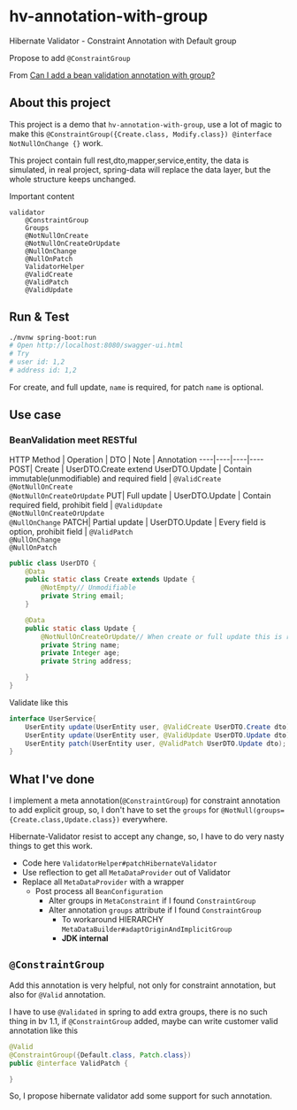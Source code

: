 # hv-annotation-with-group
Hibernate Validator - Constraint Annotation with Default group

Propose to add `@ConstraintGroup`

From [Can I add a bean validation annotation with group?](https://stackoverflow.com/questions/44366294)

## About this project
This project is a demo that `hv-annotation-with-group`, use a lot of magic to make this `@ConstraintGroup({Create.class, Modify.class}) @interface NotNullOnChange {}` work.

This project contain full rest,dto,mapper,service,entity, the data is simulated, in real project, spring-data will replace the data layer, but the whole structure keeps unchanged.   

Important content

```
validator
    @ConstraintGroup
    Groups
    @NotNullOnCreate
    @NotNullOnCreateOrUpdate
    @NullOnChange
    @NullOnPatch
    ValidatorHelper
    @ValidCreate
    @ValidPatch
    @ValidUpdate
```


## Run & Test
```bash
./mvnw spring-boot:run
# Open http://localhost:8080/swagger-ui.html
# Try 
# user id: 1,2
# address id: 1,2
```

For create, and full update, `name` is required, for patch `name` is optional.

## Use case

### BeanValidation meet RESTful

HTTP Method | Operation | DTO | Note | Annotation
----|----|----|----
POST| Create | UserDTO.Create extend UserDTO.Update | Contain immutable(unmodifiable) and required field | `@ValidCreate`<br>`@NotNullOnCreate`<br>`@NotNullOnCreateOrUpdate`
PUT| Full update | UserDTO.Update | Contain required field, prohibit field | `@ValidUpdate`<br>`@NotNullOnCreateOrUpdate`<br>`@NullOnChange`
PATCH| Partial update | UserDTO.Update | Every field is option, prohibit field | `@ValidPatch`<br>`@NullOnChange`<br>`@NullOnPatch`


```java
public class UserDTO {
    @Data
    public static class Create extends Update {
        @NotEmpty// Unmodifiable
        private String email;
    }

    @Data
    public static class Update {
        @NotNullOnCreateOrUpdate// When create or full update this is required
        private String name;
        private Integer age;
        private String address;

    }
}
```

Validate like this

```java
interface UserService{
    UserEntity update(UserEntity user, @ValidCreate UserDTO.Create dto);
    UserEntity update(UserEntity user, @ValidUpdate UserDTO.Update dto);
    UserEntity patch(UserEntity user, @ValidPatch UserDTO.Update dto);
}
```

## What I've done

I implement a meta annotation(`@ConstraintGroup`) for constraint annotation to add explicit group, so, I don't have to set the `groups` for `@NotNull(groups={Create.class,Update.class})` everywhere.

Hibernate-Validator resist to accept any change, so, I have to do very nasty things to get this work.

* Code here `ValidatorHelper#patchHibernateValidator`
* Use reflection to get all `MetaDataProvider` out of Validator
* Replace all `MetaDataProvider` with a wrapper
    * Post process all `BeanConfiguration`
        * Alter groups in `MetaConstraint` if I found `ConstraintGroup`
        * Alter annotation `groups` attribute if I found `ConstraintGroup`
            * To workaround HIERARCHY `MetaDataBuilder#adaptOriginAndImplicitGroup`
            * __JDK internal__

## `@ConstraintGroup`
Add this annotation is very helpful, not only for constraint annotation, but also for `@Valid` annotation.

I have to use `@Validated` in spring to add extra groups, there is no such thing in bv 1.1, if `@ConstraintGroup` added, maybe can write customer valid annotation like this

```java
@Valid
@ConstraintGroup({Default.class, Patch.class})
public @interface ValidPatch {

}
```

So, I propose hibernate validator add some support for such annotation.
